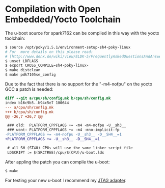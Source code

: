# Compilation with Open Embedded/Yocto Toolchain

The u-boot source for spark7162 can be compiled in this way with the yocto toolchain:

```bash
$ source /opt/poky/1.5.1/environment-setup-sh4-poky-linux
# For  more details on this please read:
# [http://www.denx.de/wiki/view/ELDK-5/FrequentlyAskedQuestionsAndAnswers#Compiling_U_Boot_or_Linux_fails](http://www.denx.de/wiki/view/ELDK-5/FrequentlyAskedQuestionsAndAnswers#Compiling_U_Boot_or_Linux_fails)
$ unset LDFLAGS
$ export CROSS_COMPILE=sh4-poky-linux-
$ make distclean
$ make pdk7105se_config
```

Due to the fact that there is no support for the "-m4-nofpu" on the yocto GCC a patch is needed:

```diff
diff --git a/cpu/sh/config.mk b/cpu/sh/config.mk
index b16c9b5..b94c5e7 100644
--- a/cpu/sh/config.mk
+++ b/cpu/sh/config.mk
@@ -26,7 +26,7 @@

 ### old:  PLATFORM_CPPFLAGS += -m4 -m4-nofpu -U__sh3__
 ### want: PLATFORM_CPPFLAGS += -m4 -mno-implicit-fp
-PLATFORM_CPPFLAGS += -m4-nofpu -U__sh3__ -D__SH4__=1
+PLATFORM_CPPFLAGS += -U__sh3__ -D__SH4__=1

 # all SH (ST40) CPUs will use the same linker script file
 LDSCRIPT := $(SRCTREE)/cpu/$(CPU)/u-boot.lds
```

After appling the patch you can compile the u-boot:
```bash
$ make
```

For testing your new u-boot I recommend my [JTAG adapter](https://github.com/project-magpie/jtag-adapter).
